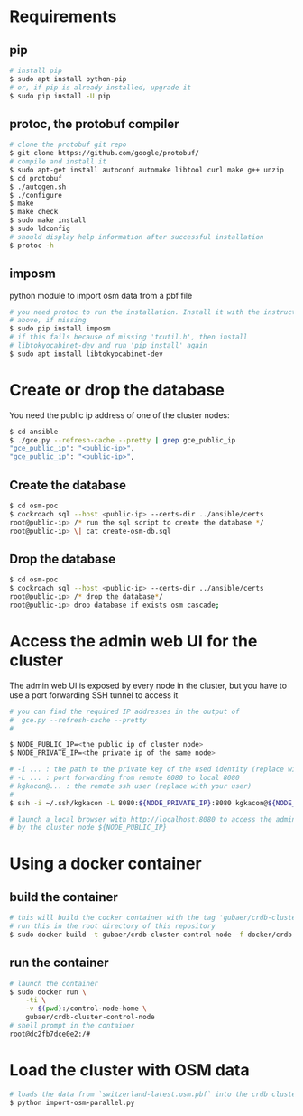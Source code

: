 # Requirements
## pip
```bash
# install pip
$ sudo apt install python-pip
# or, if pip is already installed, upgrade it
$ sudo pip install -U pip
```

## protoc, the protobuf compiler
```bash
# clone the protobuf git repo
$ git clone https://github.com/google/protobuf/
# compile and install it
$ sudo apt-get install autoconf automake libtool curl make g++ unzip
$ cd protobuf
$ ./autogen.sh
$ ./configure
$ make
$ make check
$ sudo make install
$ sudo ldconfig 
# should display help information after successful installation
$ protoc -h
```

## imposm
python module to import osm data from a pbf file
```bash
# you need protoc to run the installation. Install it with the instructions
# above, if missing
$ sudo pip install imposm
# if this fails because of missing 'tcutil.h', then install
# libtokyocabinet-dev and run 'pip install' again
$ sudo apt install libtokyocabinet-dev
```


# Create or drop the database
You need the public ip address of one of the cluster nodes:
```bash
$ cd ansible
$ ./gce.py --refresh-cache --pretty | grep gce_public_ip
"gce_public_ip": "<public-ip>", 
"gce_public_ip": "<public-ip>",
```

## Create the database
```bash
$ cd osm-poc
$ cockroach sql --host <public-ip> --certs-dir ../ansible/certs
root@public-ip> /* run the sql script to create the database */
root@public-ip> \| cat create-osm-db.sql
```

## Drop the database
```bash
$ cd osm-poc
$ cockroach sql --host <public-ip> --certs-dir ../ansible/certs
root@public-ip> /* drop the database*/
root@public-ip> drop database if exists osm cascade;
```

# Access the admin web UI for the cluster

The admin web UI is exposed by every node in the cluster, but you have to use a port forwarding SSH
tunnel to access it

```bash
# you can find the required IP addresses in the output of
#  gce.py --refresh-cache --pretty
#

$ NODE_PUBLIC_IP=<the public ip of cluster node>
$ NODE_PRIVATE_IP=<the private ip of the same node>

# -i ... : the path to the private key of the used identity (replace with you path)
# -L ... : port forwarding from remote 8080 to local 8080
# kgkacon@... : the remote ssh user (replace with your user)
#
$ ssh -i ~/.ssh/kgkacon -L 8080:${NODE_PRIVATE_IP}:8080 kgkacon@${NODE_PUBLIC_IP}

# launch a local browser with http://localhost:8080 to access the admin web UI exposed
# by the cluster node ${NODE_PUBLIC_IP}
```

# Using a docker container 
## build the container
```bash
# this will build the cocker container with the tag 'gubaer/crdb-cluster-control-node'
# run this in the root directory of this repository
$ sudo docker build -t gubaer/crdb-cluster-control-node -f docker/crdb-cluster-control-node.docker .
```

## run the container 
```bash
# launch the container
$ sudo docker run \
    -ti \
    -v $(pwd):/control-node-home \
    gubaer/crdb-cluster-control-node
# shell prompt in the container 
root@dc2fb7dce0e2:/#
```

# Load the cluster with OSM data
```bash
# loads the data from `switzerland-latest.osm.pbf` into the crdb cluster
$ python import-osm-parallel.py
```
